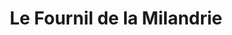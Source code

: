 ---
title: "Le Fournil de la Milandrie"
url: /val-derdre-auxence/le-fournil-de-la-milandrie/
shop: Bäckerei
---
